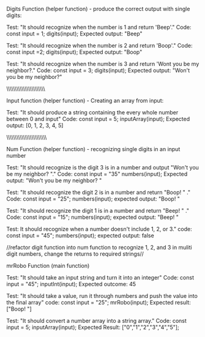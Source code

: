 Digits Function (helper function) - produce the correct output with single digits:

Test: "It should recognize when the number is 1 and return 'Beep'."
Code:
const input = 1;
digits(input);
Expected output: "Beep"

Test: "It should recognize when the number is 2 and return 'Boop'."
Code: 
const input =2;
digits(input);
Expected output: "Boop"

Test: "It should recognize when the number is 3 and return 'Wont you be my neighbor?."
Code:
const input = 3;
digits(input);
Expected output: "Won't you be my neighbor?"

\\\\\\\\\\\\\\\\\\\\\\\\\\\\\\\\\\\\\\\\\\\\\

Input function (helper function) - Creating an array from input:

Test: "It should produce a string containing the every whole number between 0 and input"
Code:
const input = 5;
inputArray(input);
Expected output: [0, 1, 2, 3, 4, 5]

\\\\\\\\\\\\\\\\\\\\\\\\\\\\\\\\\\\\\\\\\\\\\\\

Num Function (helper function) - recognizing single digits in an input number

Test: "It should recognize is the digit 3 is in a number and output "Won't you be my neighbor? "."
Code:
const input = "35"
numbers(input);
Expected output: "Won't you be my neighbor? "

Test: "It should recognize the digit 2 is in a number and return "Boop! " ."
Code:
const input = "25";
numbers(input);
expected output: "Boop! "

Test: "It should recognize the digit 1 is in a number and return "Beep! " ."
Code:
const input = "15";
numbers(input);
expected output: "Beep! "

Test: It should recognize when a number doesn't include 1, 2, or 3."
code:
const input = "45";
numbers(input);
expected output: false

//refactor digit function into num function to recognize 1, 2, and 3 in muliti digit numbers, change the returns to required strings//

mrRobo Function (main function)

Test: "It should take an input string and turn it into an integer"
Code:
const input = "45";
inputInt(input);
Expected outcome: 45

Test: "It should take a value, run it through numbers and push the value into the final array"
code: 
const input = "25";
mrRobo(input);
Expected result: ["Boop! "]

Test: "It should convert a number array into a string array."
Code:
const input = 5;
inputArray(input);
Expected Result: ["0","1","2","3","4","5"];
